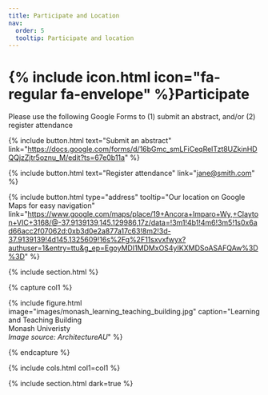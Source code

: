 ```yaml
---
title: Participate and Location
nav:
  order: 5
  tooltip: Participate and location
---
```


# {% include icon.html icon="fa-regular fa-envelope" %}Participate

Please use the following Google Forms to (1) submit an abstract, and/or (2) register attendance 

{%
  include button.html
  text="Submit an abstract"
  link="https://docs.google.com/forms/d/16bGmc_smLFiCeqRelTzt8UZkinHDQQjzZjtr5oznu_M/edit?ts=67e0b11a"
%}

{%
  include button.html
  text="Register attendance"
  link="jane@smith.com"
%}


{%
  include button.html
  type="address"
  tooltip="Our location on Google Maps for easy navigation"
  link="https://www.google.com/maps/place/19+Ancora+Imparo+Wy,+Clayton+VIC+3168/@-37.9139139,145.129986,17z/data=!3m1!4b1!4m6!3m5!1s0x6ad66acc2f07062d:0xb3d0e2a877a17c63!8m2!3d-37.9139139!4d145.1325609!16s%2Fg%2F11sxvxfwyx?authuser=1&entry=ttu&g_ep=EgoyMDI1MDMxOS4yIKXMDSoASAFQAw%3D%3D"
%}

{% include section.html %}

{% capture col1 %}

{%
  include figure.html
  image="images/monash_learning_teaching_building.jpg"
  caption="Learning and Teaching Building<br/>
  Monash Univeristy<br/>
  *Image source: ArchitectureAU*"
%}

{% endcapture %}

{% include cols.html col1=col1 %}

{% include section.html dark=true %}

